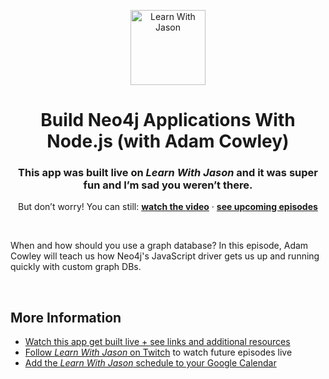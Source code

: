 <p align="center">
  <a href="https://www.learnwithjason.dev">
    <img src="https://res.cloudinary.com/jlengstorf/image/upload/q_auto,f_auto,w_240/v1579281727/lwj/learnwithjason.png" alt="Learn With Jason" width="120" />
  </a>
</p>
<h1 align="center">
  Build Neo4j Applications With Node.js (with Adam Cowley)
</h1>
<h3 align="center">
  This app was built live on <em>Learn With Jason</em> and it was super fun and I’m sad you weren’t there.
</h3>
<p align="center">
  But don’t worry! You can still: 
  <a href="https://www.learnwithjason.dev/build-neo4j-applications-with-node-js"><strong>watch the video</strong></a> · 
  <a href="https://lwj.dev/schedule"><strong>see upcoming episodes</strong></a>
</p>

&nbsp;

When and how should you use a graph database? In this episode, Adam Cowley will teach us how Neo4j's JavaScript driver gets us up and running quickly with custom graph DBs.

&nbsp;

## More Information

- [Watch this app get built live + see links and additional resources][episode]
- [Follow _Learn With Jason_ on Twitch][twitch] to watch future episodes live
- [Add the _Learn With Jason_ schedule to your Google Calendar][cal]

&nbsp;

[episode]: https://www.learnwithjason.dev/build-neo4j-applications-with-node-js
[twitch]: https://jason.af/twitch
[cal]: https://lwj.dev/cal
